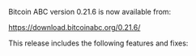 Bitcoin ABC version 0.21.6 is now available from:

  <https://download.bitcoinabc.org/0.21.6/>

This release includes the following features and fixes:

